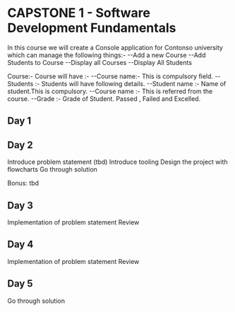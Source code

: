 # CAPSTONE 1 - Software Development Fundamentals

In this course we will create a Console application for  Contonso university which can manage the following things:-
--Add a new Course
--Add Students to Course
--Display all Courses
--Display All Students

Course:- Course will have :-
--Course name:- This is compulsory field.
--Students :- Students will have following details.
--Student name :- Name of student.This is compulsory.
--Course name :- This is referred from the course.
--Grade :- Grade of Student. Passed , Failed and Excelled.


## Day 1

## Day 2
Introduce problem statement (tbd)
Introduce tooling
Design the project with flowcharts
Go through solution

Bonus: tbd

## Day 3
Implementation of problem statement
Review


## Day 4
Implementation of problem statement
Review


## Day 5 
Go through solution


